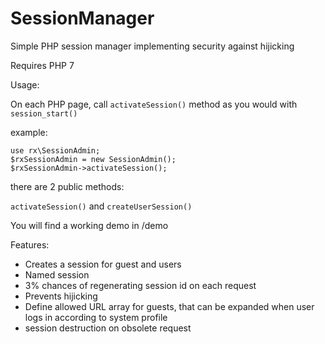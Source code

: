 # SessionManager
Simple PHP session manager implementing security against hijicking

Requires PHP 7

Usage:

On each PHP page, call `activateSession()` method as you would with `session_start()`

example:

```
use rx\SessionAdmin;
$rxSessionAdmin = new SessionAdmin();
$rxSessionAdmin->activateSession();
```

there are 2 public methods:

`activateSession()` and `createUserSession()`

You will find a working demo in /demo

Features:
- Creates a session for guest and users
- Named session
- 3% chances of regenerating session id on each request
- Prevents hijicking
- Define allowed URL array for guests, that can be expanded when user logs in according to system profile
- session destruction on obsolete request
